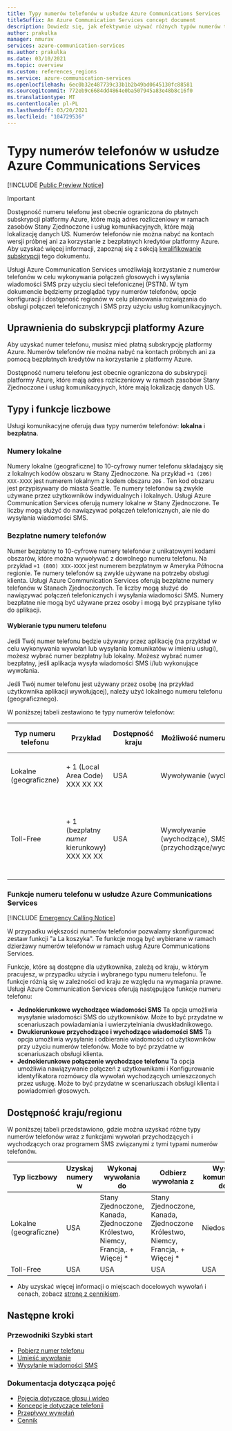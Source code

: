 ```yaml
---
title: Typy numerów telefonów w usłudze Azure Communications Services
titleSuffix: An Azure Communication Services concept document
description: Dowiedz się, jak efektywnie używać różnych typów numerów telefonów dla wiadomości SMS i telefonii.
author: prakulka
manager: nmurav
services: azure-communication-services
ms.author: prakulka
ms.date: 03/10/2021
ms.topic: overview
ms.custom: references_regions
ms.service: azure-communication-services
ms.openlocfilehash: 6ec0b32e487739c33b1b2b49bd0645130fc88581
ms.sourcegitcommit: 772eb9c6684dd4864e0ba507945a83e48b8c16f0
ms.translationtype: MT
ms.contentlocale: pl-PL
ms.lasthandoff: 03/20/2021
ms.locfileid: "104729536"
---
```

# <a name="phone-number-types-in-azure-communication-services"></a>Typy numerów telefonów w usłudze Azure Communications Services



[!INCLUDE [Public Preview Notice](../../includes/public-preview-include.md)]

> [!IMPORTANT]
> Dostępność numeru telefonu jest obecnie ograniczona do płatnych subskrypcji platformy Azure, które mają adres rozliczeniowy w ramach zasobów Stany Zjednoczone i usług komunikacyjnych, które mają lokalizację danych US. Numerów telefonów nie można nabyć na kontach wersji próbnej ani za korzystanie z bezpłatnych kredytów platformy Azure. Aby uzyskać więcej informacji, zapoznaj się z sekcją [kwalifikowanie subskrypcji](#azure-subscriptions-eligibility) tego dokumentu.


Usługi Azure Communication Services umożliwiają korzystanie z numerów telefonów w celu wykonywania połączeń głosowych i wysyłania wiadomości SMS przy użyciu sieci telefonicznej (PSTN). W tym dokumencie będziemy przeglądać typy numerów telefonów, opcje konfiguracji i dostępność regionów w celu planowania rozwiązania do obsługi połączeń telefonicznych i SMS przy użyciu usług komunikacyjnych.

## <a name="azure-subscriptions-eligibility"></a>Uprawnienia do subskrypcji platformy Azure

Aby uzyskać numer telefonu, musisz mieć płatną subskrypcję platformy Azure. Numerów telefonów nie można nabyć na kontach próbnych ani za pomocą bezpłatnych kredytów na korzystanie z platformy Azure. 

Dostępność numeru telefonu jest obecnie ograniczona do subskrypcji platformy Azure, które mają adres rozliczeniowy w ramach zasobów Stany Zjednoczone i usług komunikacyjnych, które mają lokalizację danych US.


## <a name="number-types-and-features"></a>Typy i funkcje liczbowe
Usługi komunikacyjne oferują dwa typy numerów telefonów: **lokalna** i **bezpłatna**.

### <a name="local-numbers"></a>Numery lokalne
Numery lokalne (geograficzne) to 10-cyfrowy numer telefonu składający się z lokalnych kodów obszaru w Stany Zjednoczone. Na przykład `+1 (206) XXX-XXXX` jest numerem lokalnym z kodem obszaru `206` . Ten kod obszaru jest przypisywany do miasta Seattle. Te numery telefonów są zwykle używane przez użytkowników indywidualnych i lokalnych. Usługi Azure Communication Services oferują numery lokalne w Stany Zjednoczone. Te liczby mogą służyć do nawiązywać połączeń telefonicznych, ale nie do wysyłania wiadomości SMS.

### <a name="toll-free-numbers"></a>Bezpłatne numery telefonów
Numer bezpłatny to 10-cyfrowe numery telefonów z unikatowymi kodami obszarów, które można wywoływać z dowolnego numeru telefonu. Na przykład `+1 (800) XXX-XXXX` jest numerem bezpłatnym w Ameryka Północna regionie. Te numery telefonów są zwykle używane na potrzeby obsługi klienta. Usługi Azure Communication Services oferują bezpłatne numery telefonów w Stanach Zjednoczonych. Te liczby mogą służyć do nawiązywać połączeń telefonicznych i wysyłania wiadomości SMS. Numery bezpłatne nie mogą być używane przez osoby i mogą być przypisane tylko do aplikacji.

#### <a name="choosing-a-phone-number-type"></a>Wybieranie typu numeru telefonu

Jeśli Twój numer telefonu będzie używany przez aplikację (na przykład w celu wykonywania wywołań lub wysyłania komunikatów w imieniu usługi), możesz wybrać numer bezpłatny lub lokalny. Możesz wybrać numer bezpłatny, jeśli aplikacja wysyła wiadomości SMS i/lub wykonujące wywołania.

Jeśli Twój numer telefonu jest używany przez osobę (na przykład użytkownika aplikacji wywołującej), należy użyć lokalnego numeru telefonu (geograficznego).

W poniższej tabeli zestawiono te typy numerów telefonów:

| Typ numeru telefonu | Przykład                              | Dostępność kraju    | Możliwość numeru telefonu |Typowy przypadek użycia                                                                                                     |
| ----------------- | ------------------------------------ | ----------------------- | ------------------------|------------------------------------------------------------------------------------------------------------------- |
| Lokalne (geograficzne)        | + 1 (Local Area Code) XXX XX XX  | USA                      | Wywoływanie (wychodzące) | Przypisywanie numerów telefonów użytkownikom w aplikacjach  |
| Toll-Free         | + 1 (bezpłatny *numer* kierunkowy) XXX XX XX | USA                      | Wywoływanie (wychodzące), SMS (przychodzące/wychodzące)| Przypisywanie numerów telefonów do interaktywnych systemów odpowiedzi głosowych (IVR)/botów, aplikacji SMS                                        |


### <a name="phone-number-features-in-azure-communication-services"></a>Funkcje numeru telefonu w usłudze Azure Communications Services

[!INCLUDE [Emergency Calling Notice](../../includes/emergency-calling-notice-include.md)]

W przypadku większości numerów telefonów pozwalamy skonfigurować zestaw funkcji "a La koszyka". Te funkcje mogą być wybierane w ramach dzierżawy numerów telefonów w ramach usług Azure Communications Services.

Funkcje, które są dostępne dla użytkownika, zależą od kraju, w którym pracujesz, w przypadku użycia i wybranego typu numeru telefonu. Te funkcje różnią się w zależności od kraju ze względu na wymagania prawne. Usługi Azure Communication Services oferują następujące funkcje numeru telefonu:

- **Jednokierunkowe wychodzące wiadomości SMS** Ta opcja umożliwia wysyłanie wiadomości SMS do użytkowników. Może to być przydatne w scenariuszach powiadamiania i uwierzytelniania dwuskładnikowego.
- **Dwukierunkowe przychodzące i wychodzące wiadomości SMS** Ta opcja umożliwia wysyłanie i odbieranie wiadomości od użytkowników przy użyciu numerów telefonów. Może to być przydatne w scenariuszach obsługi klienta.
- **Jednokierunkowe połączenie wychodzące telefonu** Ta opcja umożliwia nawiązywanie połączeń z użytkownikami i Konfigurowanie identyfikatora rozmówcy dla wywołań wychodzących umieszczonych przez usługę. Może to być przydatne w scenariuszach obsługi klienta i powiadomień głosowych.

## <a name="countryregion-availability"></a>Dostępność kraju/regionu

W poniższej tabeli przedstawiono, gdzie można uzyskać różne typy numerów telefonów wraz z funkcjami wywołań przychodzących i wychodzących oraz programem SMS związanymi z tymi typami numerów telefonów.

|Typ liczbowy| Uzyskaj numery w | Wykonaj wywołania do                                        | Odbierz wywołania z                                    |Wyślij komunikaty do       | Odbierz komunikaty z |
|-----------| ------------------ | ---------------------------------------------------  |-------------------------------------------------------|-----------------------|--------|
| Lokalne (geograficzne)  | USA                 | Stany Zjednoczone, Kanada, Zjednoczone Królestwo, Niemcy, Francja,. + Więcej *| Stany Zjednoczone, Kanada, Zjednoczone Królestwo, Niemcy, Francja,. + Więcej * |Niedostępne| Niedostępne |
| Toll-Free | USA                 | USA                                                   | USA                                                    |USA                | USA |

* Aby uzyskać więcej informacji o miejscach docelowych wywołań i cenach, zobacz [stronę z cennikiem](../pricing.md).


## <a name="next-steps"></a>Następne kroki

### <a name="quickstarts"></a>Przewodniki Szybki start

- [Pobierz numer telefonu](../../quickstarts/telephony-sms/get-phone-number.md)
- [Umieść wywołanie](../../quickstarts/voice-video-calling/calling-client-samples.md)
- [Wysyłanie wiadomości SMS](../../quickstarts/telephony-sms/send.md)

### <a name="conceptual-documentation"></a>Dokumentacja dotycząca pojęć

- [Pojęcia dotyczące głosu i wideo](../voice-video-calling/about-call-types.md)
- [Koncepcje dotyczące telefonii](./telephony-concept.md)
- [Przepływy wywołań](../call-flows.md)
- [Cennik](../pricing.md)
